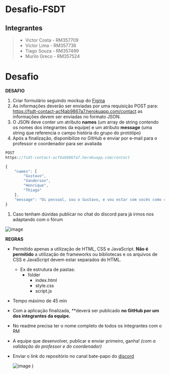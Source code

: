 # Desafio-FSDT

## Integrantes

> - Victor Costa - RM357709
> - Victor Lima - RM357736
> - Tiago Souza - RM357499
> - Murilo Greco - RM357524

# Desafio

**DESAFIO**

1. Criar formulário seguindo mockup do [Figma](https://www.figma.com/file/scLVh5Mov1SJlwMv0wQ2bW/POSTECH---FULLSTACK?type=design&node-id=0%3A1&mode=design&t=5tNVEAykHd8GeMof-1)
2. As informações deverão ser enviadas por uma requisição POST para: https://fsdt-contact-acf4ab9867a7.herokuapp.com/contact as informações devem ser enviadas no formato JSON.
3. O JSON deve conter um atributo **names** (um array de string contendo os nomes dos integrantes da equipe) e um atributo **message** (uma string que referencia o campo história do grupo do protótipo)
4. Após a finalização, disponibilize no GitHub e enviar por e-mail para o professor e coordenador para ser avaliada

```jsx
POST
https://fsdt-contact-acf4ab9867a7.herokuapp.com/contact

{
    "names": [
        "Gustavo",
        "Vanderson",
        "Henrique",
        "Thiago"
    ],
    "message": "Oi pessoal, sou o Gustavo, e vou estar com vocês como coordenador no curso de Full Stack! …"
}

```

1. Caso tenham dúvidas publicar no chat do discord para já irmos nos adaptando com o fórum 

![image](https://github.com/victorlfdev/Desafio-FSDT/assets/104789163/3a1332d2-8954-4359-907e-2e4e534ff2b3)


**REGRAS**

- Permitido apenas a utilização de HTML, CSS e JavaScript. **Não é permitido** a utilização de frameworks ou bibliotecas e os arquivos de CSS e JavaScript devem estar separados do HTML.
    - Ex de estrutura de pastas:
        - folder
            - index.html
            - style.css
            - script.js
- Tempo máximo de 45 min
- Com a aplicação finalizada, **deverá ser publicado **no GitHub por um dos integrantes da equipe.**
- No readme precisa ter o nome completo de todos os integrantes com o RM
- A equipe que desenvolver, publicar e enviar primeiro, ganha! *(com a validação do professor e do coordenador)*
- Enviar o link do repositório no canal bate-papo do [discord](https://discord.com/channels/1179103166873223259/1179103827639668747)
    
    ![image](https://github.com/victorlfdev/Desafio-FSDT/assets/104789163/a063121d-aa14-4958-af9b-158c39595cfd)
)
